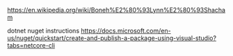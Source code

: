 ﻿https://en.wikipedia.org/wiki/Boneh%E2%80%93Lynn%E2%80%93Shacham

dotnet nuget instructions
https://docs.microsoft.com/en-us/nuget/quickstart/create-and-publish-a-package-using-visual-studio?tabs=netcore-cli
